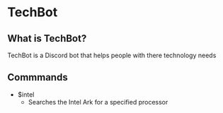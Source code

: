 # TechBot

## What is TechBot?

TechBot is a Discord bot that helps people with there technology needs

## Commmands
* $intel
  * Searches the Intel Ark for a specified processor